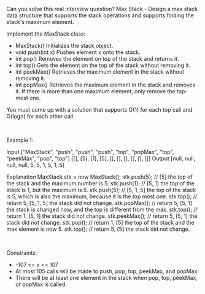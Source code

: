 Can you solve this real interview question? Max Stack - Design a max stack data structure that supports the stack operations and supports finding the stack's maximum element.

Implement the MaxStack class:

 * MaxStack() Initializes the stack object.
 * void push(int x) Pushes element x onto the stack.
 * int pop() Removes the element on top of the stack and returns it.
 * int top() Gets the element on the top of the stack without removing it.
 * int peekMax() Retrieves the maximum element in the stack without removing it.
 * int popMax() Retrieves the maximum element in the stack and removes it. If there is more than one maximum element, only remove the top-most one.

You must come up with a solution that supports O(1) for each top call and O(logn) for each other call.

 

Example 1:


Input
["MaxStack", "push", "push", "push", "top", "popMax", "top", "peekMax", "pop", "top"]
[[], [5], [1], [5], [], [], [], [], [], []]
Output
[null, null, null, null, 5, 5, 1, 5, 1, 5]

Explanation
MaxStack stk = new MaxStack();
stk.push(5);   // [5] the top of the stack and the maximum number is 5.
stk.push(1);   // [5, 1] the top of the stack is 1, but the maximum is 5.
stk.push(5);   // [5, 1, 5] the top of the stack is 5, which is also the maximum, because it is the top most one.
stk.top();     // return 5, [5, 1, 5] the stack did not change.
stk.popMax();  // return 5, [5, 1] the stack is changed now, and the top is different from the max.
stk.top();     // return 1, [5, 1] the stack did not change.
stk.peekMax(); // return 5, [5, 1] the stack did not change.
stk.pop();     // return 1, [5] the top of the stack and the max element is now 5.
stk.top();     // return 5, [5] the stack did not change.


 

Constraints:

 * -107 <= x <= 107
 * At most 105 calls will be made to push, pop, top, peekMax, and popMax.
 * There will be at least one element in the stack when pop, top, peekMax, or popMax is called.